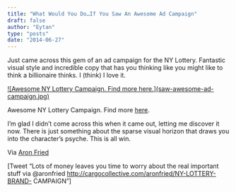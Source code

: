 ```yaml
---
title: "What Would You Do…If You Saw An Awesome Ad Campaign"
draft: false
author: "Eytan"
type: "posts"
date: "2014-06-27"
---
```

Just came across this gem of an ad campaign for the NY Lottery. Fantastic
visual style and incredible copy that has you thinking like you might like to
think a billionaire thinks. I (think) I love it.

[![Awesome NY Lottery Campaign. Find more here.](saw-awesome-ad-
campaign.jpg)](http://cargocollective.com/aronfried/NY-LOTTERY-BRAND-CAMPAIGN)

Awesome NY Lottery Campaign. Find more
[here](http://cargocollective.com/aronfried/NY-LOTTERY-BRAND-CAMPAIGN).

I’m glad I didn’t come across this when it came out, letting me discover it
now. There is just something about the sparse visual horizon that draws you
into the character’s psyche. This is all win.

Via [Aron Fried](https://twitter.com/AronFried)

[Tweet “Lots of money leaves you time to worry about the real important stuff
via @aronfried http://cargocollective.com/aronfried/NY-LOTTERY-BRAND-
CAMPAIGN”]

